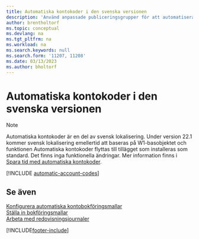 ```yaml
---
title: Automatiska kontokoder i den svenska versionen
description: 'Använd anpassade publiceringsgrupper för att automatisera återkommande transaktioner i journaler, säljdokument eller inköpsdokument i den svenska versionen.'
author: brentholtorf
ms.topic: conceptual
ms.devlang: na
ms.tgt_pltfrm: na
ms.workload: na
ms.search.keywords: null
ms.search.form: '11207, 11208'
ms.date: 03/13/2023
ms.author: bholtorf
---
```

# Automatiska kontokoder i den svenska versionen

> [!NOTE]
> Automatiska kontokoder är en del av svensk lokalisering. Under version 22.1 kommer svensk lokalisering emellertid att baseras på W1-basobjektet och funktionen Automatiska kontokoder flyttas till tillägget som installeras som standard. Det finns inga funktionella ändringar. Mer information finns i [Spara tid med automatiska kontokoder](automatic-account-codes.md).  

[!INCLUDE [automatic-account-codes](../includes/FISE/automatic-account-codes.md)]

## Se även

[Konfigurera automatiska kontobokföringsmallar](how-to-set-up-automatic-account-posting-groups.md)  
[Ställa in bokföringsmallar](../../finance-posting-groups.md)  
[Arbeta med redovisningsjournaler](../../ui-work-general-journals.md)  


[!INCLUDE[footer-include](../../includes/footer-banner.md)]
